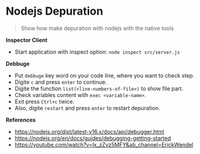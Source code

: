 # Nodejs Depuration

> Show how make depuration with nodejs with the native tools

**Inspector Client**
- Start application with inspect option: `node inspect src/server.js`

**Debbuge**
- Put `debbuge` key word on your code line, where you want to check step.
- Digite `c` and press `enter` to continue.
- Digite the function `list(<line-numbers-of-file>)` to show file part.
- Check variables content with `exec <variable-name>`.
- Exit press `Ctrl+c` twice.
- Also, digite `restart` and press `enter` to restart depuration.

**References**
- https://nodejs.org/dist/latest-v16.x/docs/api/debugger.html
- https://nodejs.org/en/docs/guides/debugging-getting-started
- https://youtube.com/watch?v=lx_zZvz5MFY&ab_channel=ErickWendel